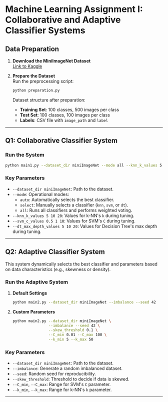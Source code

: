 # Machine Learning Assignment I: Collaborative and Adaptive Classifier Systems

## Data Preparation

1. **Download the MiniImageNet Dataset**  
   [Link to Kaggle](https://www.kaggle.com/datasets/arjunashok33/miniimagenet/data)

2. **Prepare the Dataset**  
   Run the preprocessing script:
   ```bash
   python preparation.py
   ```
   Dataset structure after preparation:
   - **Training Set**: 100 classes, 500 images per class  
   - **Test Set**: 100 classes, 100 images per class  
   - **Labels**: CSV file with `image_path` and `label`

---

## Q1: Collaborative Classifier System

### Run the System
```bash
python main1.py --dataset_dir miniImageNet --mode all --knn_k_values 5 10 20 --svm_c_values 0.5 1 10 --dt_max_depth_values 5 10 20
```

### Key Parameters
- `--dataset_dir miniImageNet`: Path to the dataset.  
- `--mode`: Operational modes:  
  - `auto`: Automatically selects the best classifier.  
  - `select`: Manually selects a classifier (`knn`, `svm`, or `dt`).  
  - `all`: Runs all classifiers and performs weighted voting.  
- `--knn_k_values 5 10 20`: Values for k-NN's `k` during tuning.  
- `--svm_c_values 0.5 1 10`: Values for SVM's `C` during tuning.  
- `--dt_max_depth_values 5 10 20`: Values for Decision Tree's max depth during tuning.  

---

## Q2: Adaptive Classifier System

This system dynamically selects the best classifier and parameters based on data characteristics (e.g., skewness or density).

### Run the Adaptive System
1. **Default Settings**
   ```bash
   python main2.py --dataset_dir miniImageNet --imbalance --seed 42
   ```

2. **Custom Parameters**
   ```bash
   python main2.py --dataset_dir miniImageNet \
                   --imbalance --seed 42 \
                   --skew_threshold 0.1 \
                   --C_min 0.01 --C_max 100 \
                   --k_min 5 --k_max 50
   ```

### Key Parameters
- `--dataset_dir miniImageNet`: Path to the dataset.  
- `--imbalance`: Generate a random imbalanced dataset.  
- `--seed`: Random seed for reproducibility.  
- `--skew_threshold`: Threshold to decide if data is skewed.  
- `--C_min`, `--C_max`: Range for SVM's `C` parameter.  
- `--k_min`, `--k_max`: Range for k-NN's `k` parameter.  

---